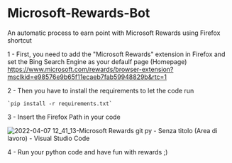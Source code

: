 # Microsoft-Rewards-Bot
An automatic process to earn point with Microsoft Rewards using Firefox shortcut

1 - First, you need to add the "Microsoft Rewards" extension in Firefox and set the Bing Search Engine as your defaulf page (Homepage)
    https://www.microsoft.com/rewards/browser-extension?msclkid=e98576e9b65f11ecaeb7fab59948829b&rtc=1

2 - Then you have to install the requirements to let the code run

    `pip install -r requirements.txt`
    
3 - Insert the Firefox Path in your code 

![2022-04-07 12_41_13-Microsoft Rewards git py - Senza titolo (Area di lavoro) - Visual Studio Code](https://user-images.githubusercontent.com/76116045/162183361-66b37acb-80e1-43c1-81fa-77bed59e1e01.png)

    
4 - Run your python code and have fun with rewards ;)
